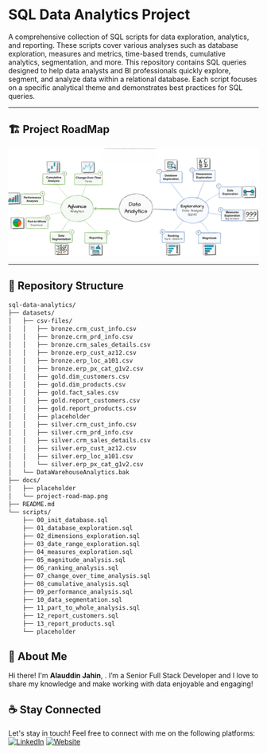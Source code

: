 # SQL Data Analytics Project

A comprehensive collection of SQL scripts for data exploration, analytics, and reporting. These scripts cover various analyses such as database exploration, measures and metrics, time-based trends, cumulative analytics, segmentation, and more.
This repository contains SQL queries designed to help data analysts and BI professionals quickly explore, segment, and analyze data within a relational database. Each script focuses on a specific analytical theme and demonstrates best practices for SQL queries.

---
## 🏗️ Project RoadMap

![Road Map](docs/project-road-map.png)

---

## 📂 Repository Structure
```
sql-data-analytics/
├── datasets/
│   ├── csv-files/
│   │   ├── bronze.crm_cust_info.csv
│   │   ├── bronze.crm_prd_info.csv
│   │   ├── bronze.crm_sales_details.csv
│   │   ├── bronze.erp_cust_az12.csv
│   │   ├── bronze.erp_loc_a101.csv
│   │   ├── bronze.erp_px_cat_g1v2.csv
│   │   ├── gold.dim_customers.csv
│   │   ├── gold.dim_products.csv
│   │   ├── gold.fact_sales.csv
│   │   ├── gold.report_customers.csv
│   │   ├── gold.report_products.csv
│   │   ├── placeholder
│   │   ├── silver.crm_cust_info.csv
│   │   ├── silver.crm_prd_info.csv
│   │   ├── silver.crm_sales_details.csv
│   │   ├── silver.erp_cust_az12.csv
│   │   ├── silver.erp_loc_a101.csv
│   │   └── silver.erp_px_cat_g1v2.csv
│   └── DataWarehouseAnalytics.bak
├── docs/
│   ├── placeholder
│   └── project-road-map.png
├── README.md
└── scripts/
    ├── 00_init_database.sql
    ├── 01_database_exploration.sql
    ├── 02_dimensions_exploration.sql
    ├── 03_date_range_exploration.sql
    ├── 04_measures_exploration.sql
    ├── 05_magnitude_analysis.sql
    ├── 06_ranking_analysis.sql
    ├── 07_change_over_time_analysis.sql
    ├── 08_cumulative_analysis.sql
    ├── 09_performance_analysis.sql
    ├── 10_data_segmentation.sql
    ├── 11_part_to_whole_analysis.sql
    ├── 12_report_customers.sql
    ├── 13_report_products.sql
    └── placeholder

```

## 🌟 About Me

Hi there! I'm **Alauddin Jahin**, . I’m a Senior Full Stack Developer and I love to share my knowledge and make working with data enjoyable and engaging!

## ☕ Stay Connected

Let's stay in touch! Feel free to connect with me on the following platforms: <br/>
[![LinkedIn](https://img.shields.io/badge/LinkedIn-0077B5?style=for-the-badge&logo=linkedin&logoColor=white)](https://www.linkedin.com/in/alauddin-jahin-8008b1183)
[![Website](https://img.shields.io/badge/Website-000000?style=for-the-badge&logo=google-chrome&logoColor=white)](https://alauddinjahin.vercel.app)

